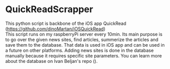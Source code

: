 # QuickReadScrapper

This python script is backbone of the iOS app QuickRead (https://github.com/dinoMartan/iOSQuickRead) <br/>
This script runs on my raspberryPi server every 10min. Its main purpose is to go over the given news sites, find articles, summerize the articles and save them to the database. That data is used in iOS app and can be used in a future on other platforms. Adding news sites is done in the database manually because it requires specific site parameters. You can learn more about the database on Ivan Beljan's repo ().
